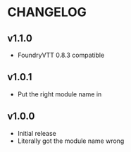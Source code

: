 # CHANGELOG

## v1.1.0
* FoundryVTT 0.8.3 compatible

## v1.0.1

* Put the right module name in

## v1.0.0

* Initial release
* Literally got the module name wrong